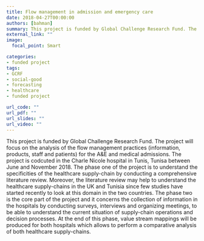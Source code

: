 ```yaml
---
title: Flow management in admission and emergency care
date: 2018-04-27T00:00:00
authors: [bahman]
summary: This project is funded by Global Challenge Research Fund. The project will focus on the analysis of the flow management practices (information, products, staff and patients) for the A&E and medical admissions in the Charle Nicole hospital in Tunisia
external_link: ""
image:
  focal_point: Smart

categories:
- funded project
tags:
- GCRF
- social-good
- forecasting
- healthcare
- funded project

url_code: ""
url_pdf: ""
url_slides: ""
url_video: ""
---
```


This project is funded by Global Challenge Research Fund. The project will focus on the analysis of the flow management practices (information, products, staff and patients) for the A&E and medical admissions. The project is codcuted in the Charle Nicole hospital in Tunis, Tunisa between June and November 2018. The phase one of the project is to understand the specificities of the healthcare supply-chain by conducting a comprehensive literature review. Moreover, the literature review may help to understand the healthcare supply-chains in the UK and Tunisia since few studies have started recently to look at this domain in the two countries. The phase two is the core part of the project and it concerns the collection of information in the hospitals by conducting surveys, interviews and organizing meetings, to be able to understand the current situation of supply-chain operations and decision processes. At the end of this phase, value stream mappings will be produced for both hospitals which allows to perform a comparative analysis of both healthcare supply-chains.